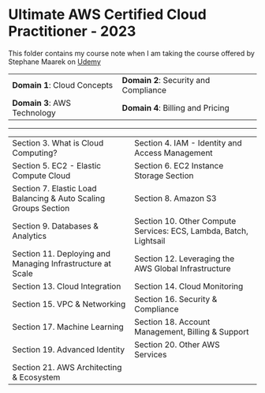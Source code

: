 # Ultimate AWS Certified Cloud Practitioner - 2023

This folder contains my course note when I am taking the course offered by Stephane Maarek on [Udemy](https://www.udemy.com/course/aws-certified-cloud-practitioner-new/)


|  |  |
| :-------------------- | :-------------------- |
| **Domain 1**: Cloud Concepts  | **Domain 2**: Security and Compliance |
|  **Domain 3**: AWS Technology  | **Domain 4**: Billing and Pricing |

---

|  |  |
| :-------------------- | :-------------------- |
| Section 3. What is Cloud Computing?  | Section 4. IAM - Identity and Access Management |
| Section 5. EC2 - Elastic Compute Cloud | Section 6. EC2 Instance Storage Section  |
| Section 7. Elastic Load Balancing & Auto Scaling Groups Section | Section 8. Amazon S3 |
| Section 9. Databases & Analytics | Section 10. Other Compute Services: ECS, Lambda, Batch, Lightsail |
| Section 11. Deploying and Managing Infrastructure at Scale | Section 12. Leveraging the AWS Global Infrastructure |
| Section 13. Cloud Integration | Section 14. Cloud Monitoring |
| Section 15. VPC & Networking | Section 16. Security & Compliance |
| Section 17. Machine Learning | Section 18. Account Management, Billing & Support |
| Section 19. Advanced Identity | Section 20. Other AWS Services |
| Section 21. AWS Architecting & Ecosystem |  |
